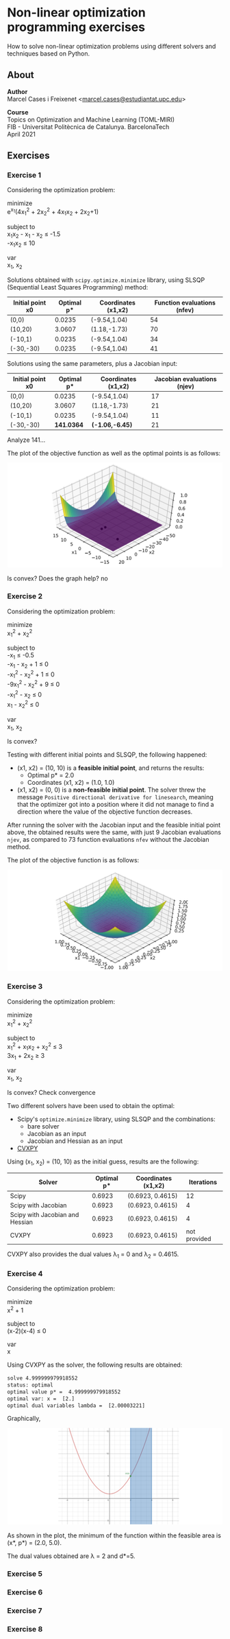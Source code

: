 # Non-linear optimization programming exercises
How to solve non-linear optimization problems using different solvers and techniques based on Python.  

## About
**Author**  
Marcel Cases i Freixenet &lt;marcel.cases@estudiantat.upc.edu&gt;

**Course**  
Topics on Optimization and Machine Learning (TOML-MIRI)  
FIB - Universitat Politècnica de Catalunya. BarcelonaTech  
April 2021 

## Exercises
### Exercise 1

Considering the optimization problem:  

minimize   
e<sup>x<sub>1</sub></sup>(4x<sub>1</sub><sup>2</sup> + 2x<sub>2</sub><sup>2</sup> + 4x<sub>1</sub>x<sub>2</sub> + 2x<sub>2</sub>+1)  

subject to  
x<sub>1</sub>x<sub>2</sub> - x<sub>1</sub> - x<sub>2</sub> &le; -1.5  
-x<sub>1</sub>x<sub>2</sub> &le; 10  

var  
x<sub>1</sub>, x<sub>2</sub>

Solutions obtained with `scipy.optimize.minimize` library, using SLSQP (Sequential Least Squares Programming) method:

| Initial point x0 | Optimal p* | Coordinates (x1,x2) | Function evaluations (nfev) |
|------------------|------------|---------------------|-----------------------------|
| (0,0)            | 0.0235     | (-9.54,1.04)        | 54                          |
| (10,20)          | 3.0607     | (1.18,-1.73)        | 70                          |
| (-10,1)          | 0.0235     | (-9.54,1.04)        | 34                          |
| (-30,-30)        | 0.0235     | (-9.54,1.04)        | 41                          |

Solutions using the same parameters, plus a Jacobian input:  

| Initial point x0 | Optimal p*   | Coordinates (x1,x2) | Jacobian evaluations (njev) |
|------------------|--------------|---------------------|-----------------------------|
| (0,0)            | 0.0235       | (-9.54,1.04)        | 17                          |
| (10,20)          | 3.0607       | (1.18,-1.73)        | 21                          |
| (-10,1)          | 0.0235       | (-9.54,1.04)        | 11                          |
| (-30,-30)        | **141.0364** | **(-1.06,-6.45)**   | 21                          |

Analyze 141...

The plot of the objective function as well as the optimal points is as follows:

![ex1](img/ex1_fit.png)

Is convex?
Does the graph help? no


### Exercise 2

Considering the optimization problem:  

minimize   
x<sub>1</sub><sup>2</sup> + x<sub>2</sub><sup>2</sup>  

subject to  
-x<sub>1</sub> &le; -0.5  
-x<sub>1</sub> - x<sub>2</sub> + 1 &le; 0  
-x<sub>1</sub><sup>2</sup> - x<sub>2</sub><sup>2</sup> + 1 &le; 0  
-9x<sub>1</sub><sup>2</sup> - x<sub>2</sub><sup>2</sup> + 9 &le; 0  
-x<sub>1</sub><sup>2</sup> - x<sub>2</sub> &le; 0  
x<sub>1</sub> - x<sub>2</sub><sup>2</sup> &le; 0  

var  
x<sub>1</sub>, x<sub>2</sub>

Is convex?

Testing with different initial points and SLSQP, the following happened:
* (x1, x2) = (10, 10) is a **feasible initial point**, and returns the results:
    + Optimal p* = 2.0
    + Coordinates (x1, x2) = (1.0, 1.0)
* (x1, x2) = (0, 0) is a **non-feasible initial point**. The solver threw the message `Positive directional derivative for linesearch`, meaning that the optimizer got into a position where it did not manage to find a direction where the value of the objective function decreases.

After running the solver with the Jacobian input and the feasible initial point above, the obtained results were the same, with just 9 Jacobian evaluations `njev`, as compared to 73 function evaluations `nfev` without the Jacobian method.

The plot of the objective function is as follows:

![ex2](img/ex2_fit.png)

### Exercise 3

Considering the optimization problem:  

minimize   
x<sub>1</sub><sup>2</sup> + x<sub>2</sub><sup>2</sup>  

subject to  
x<sub>1</sub><sup>2</sup> + x<sub>1</sub>x<sub>2</sub> + x<sub>2</sub><sup>2</sup> &le; 3  
3x<sub>1</sub> + 2x<sub>2</sub>  &ge; 3  

var  
x<sub>1</sub>, x<sub>2</sub>

Is convex?
Check convergence

Two different solvers have been used to obtain the optimal:
* Scipy's `optimize.minimize` library, using SLSQP and the combinations:
    + bare solver
    + Jacobian as an input
    + Jacobian and Hessian as an input
* [CVXPY](https://www.cvxpy.org/)

Using (x<sub>1</sub>, x<sub>2</sub>) = (10, 10) as the initial guess, results are the following:

| Solver                          | Optimal p* | Coordinates (x1,x2) | Iterations   |
|---------------------------------|------------|---------------------|--------------|
| Scipy                           | 0.6923     | (0.6923, 0.4615)    | 12           |
| Scipy with Jacobian             | 0.6923     | (0.6923, 0.4615)    | 4            |
| Scipy with Jacobian and Hessian | 0.6923     | (0.6923, 0.4615)    | 4            |
| CVXPY                           | 0.6923     | (0.6923, 0.4615)    | not provided |

CVXPY also provides the dual values &lambda;<sub>1</sub> = 0 and &lambda;<sub>2</sub> = 0.4615.

### Exercise 4

Considering the optimization problem:  

minimize   
x<sup>2</sup> + 1  

subject to  
(x-2)(x-4) &le; 0   

var  
x  

Using CVXPY as the solver, the following results are obtained:
````
solve 4.999999979918552
status: optimal
optimal value p* =  4.999999979918552
optimal var: x =  [2.]
optimal dual variables lambda =  [2.00003221]
````

Graphically, 

![ex2](img/ex4_fit.png)

As shown in the plot, the minimum of the function within the feasible area is (x*, p*) = (2.0, 5.0).

The dual values obtained are &lambda; = 2 and d*=5.

### Exercise 5
### Exercise 6
### Exercise 7
### Exercise 8
